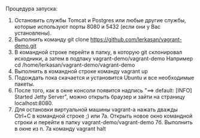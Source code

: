 Процедура запуска:
1. Остановить службы Tomcat и Postgres или любые другие службы, которые используют порты 8080 и 5432 (если они у Вас установлены).
2. Выполнить команду git clone https://github.com/lerkasan/vagrant-demo.git
3. В командной строке перейти в папку, в которую git склонировал исходники, а затем в подпаку vagrant-demo/vagrant-demo
Например cd /home/lerkasan/vagrant-demo/vagrant-demo
4. Выполнить в командной строке команду vagrant up
5. Подождать пока скачается и установится Ubuntu и все необходимые пакеты.
6. После того, как в окне консоли появится надпись "==> default: [INFO] Started Jetty Server", можно открыть браузер и зайти на страницу localhost:8080.
7. Для остановки виртуальной машины vagrant-а нажать дважды Ctrl+C в командной строке ;)
или
7а. Открыть новое окно командной строки и перейти в папку vagrant-demo/vagrant-demo
7б. Выполнить в окне из п. 7а команду vagrant halt